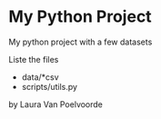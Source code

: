 # My Python Project 


My python project with a few datasets

Liste the files 

- data/*csv
- scripts/utils.py

by Laura Van Poelvoorde
